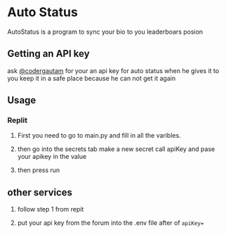 # Auto Status

AutoStatus is a program to sync your bio to you leaderboars posion

## Getting an API key

ask [@codergautam](https://forum.codergautam.dev/u/codergautam) for your an api key for auto status when he gives it to you keep it in a safe place because he can not get it again

## Usage

### Replit

1. First you need to go to main.py and fill in all the varibles.

2. then go into the secrets tab make a new secret call apiKey and pase your apikey in the value

3. then press run

## other services

1. follow step 1 from repit

2. put your api key from the forum  into the .env file after of `apiKey=`
